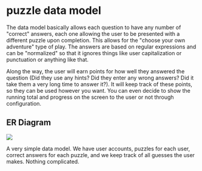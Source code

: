 # puzzle data model

The data model basically allows each question to have any number of "correct" answers, each one allowing the user to be presented with a different puzzle upon completion. This allows for the "choose your own adventure" type of play. The answers are based on regular expressions and can be "normalized" so that it ignores things like user capitalization or punctuation or anything like that.

Along the way, the user will earn points for how well they answered the question (Did they use any hints? Did they enter any wrong answers? Did it take them a very long time to answer it?). It will keep track of these points, so they can be used however you want. You can even decide to show the running total and progress on the screen to the user or not through configuration.

## ER Diagram

![][er_diagram]

A very simple data model. We have user accounts, puzzles for each user, correct answers for each puzzle, and we keep track of all guesses the user makes. Nothing complicated. 

[er_diagram]: ./er_diagram.png
